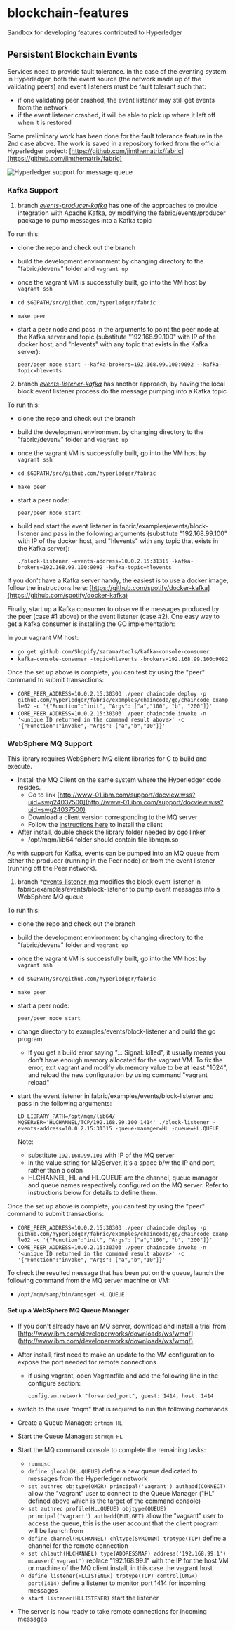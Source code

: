 # blockchain-features
Sandbox for developing features contributed to Hyperledger

## Persistent Blockchain Events
Services need to provide fault tolerance. In the case of the eventing system in Hyperledger, both the event source (the network made up of the validating peers) and event listeners must be fault tolerant such that: 
* if one validating peer crashed, the event listener may still get events from the network
* if the event listener crashed, it will be able to pick up where it left off when it is restored

Some preliminary work has been done for the fault tolerance feature in the 2nd case above. The work is saved in a repository forked from the official Hyperledger project: [https://github.com/jimthematrix/fabric](https://github.com/jimthematrix/fabric)

![Hyperledger support for message queue](https://github.com/jimthematrix/blockchain-features/blob/master/events/hyperledger-ent-int.jpg "Hyperledger support for message queue")

### Kafka Support
1. branch *[events-producer-kafka](https://github.com/jimthematrix/fabric/tree/events-producer-kafka)* has one of the approaches to provide integration with Apache Kafka, by modifying the fabric/events/producer package to pump messages into a Kafka topic

  To run this:

  * clone the repo and check out the branch
  * build the development environment by changing directory to the "fabric/devenv" folder and `vagrant up`
  * once the vagrant VM is successfully built, go into the VM host by `vagrant ssh`
  * `cd $GOPATH/src/github.com/hyperledger/fabric`
  * `make peer`
  * start a peer node and pass in the arguments to point the peer node at the Kafka server and topic (substitute "192.168.99.100" with IP of the docker host, and "hlevents" with any topic that exists in the Kafka server):

    `peer/peer node start --kafka-brokers=192.168.99.100:9092 --kafka-topic=hlevents`


2. branch *[events-listener-kafka](https://github.com/jimthematrix/fabric/tree/events-listener-kafka)* has another approach, by having the local block event listener process do the message pumping into a Kafka topic

  To run this:

  * clone the repo and check out the branch
  * build the development environment by changing directory to the "fabric/devenv" folder and `vagrant up`
  * once the vagrant VM is successfully built, go into the VM host by `vagrant ssh`
  * `cd $GOPATH/src/github.com/hyperledger/fabric`
  * `make peer`
  * start a peer node:

    `peer/peer node start`

  * build and start the event listener in fabric/examples/events/block-listener and pass in the following arguments (substitute "192.168.99.100" with IP of the docker host, and "hlevents" with any topic that exists in the Kafka server):

    `./block-listener -events-address=10.0.2.15:31315 -kafka-brokers=192.168.99.100:9092 -kafka-topic=hlevents`

If you don't have a Kafka server handy, the easiest is to use a docker image, follow the instructions here: [https://github.com/spotify/docker-kafka](https://github.com/spotify/docker-kafka)

Finally, start up a Kafka consumer to observe the messages produced by the peer (case #1 above) or the event listener (case #2). One easy way to get a Kafka consumer is installing the GO implementation:

In your vagrant VM host:

  * `go get github.com/Shopify/sarama/tools/kafka-console-consumer`
  * `kafka-console-consumer -topic=hlevents -brokers=192.168.99.100:9092`

Once the set up above is complete, you can test by using the "peer" command to submit transactions:

* `CORE_PEER_ADDRESS=10.0.2.15:30303 ./peer chaincode deploy -p github.com/hyperledger/fabric/examples/chaincode/go/chaincode_example02 -c '{"Function":"init", "Args": ["a","100", "b", "200"]}'`
* `CORE_PEER_ADDRESS=10.0.2.15:30303 ./peer chaincode invoke -n '<unique ID returned in the command result above>' -c '{"Function":"invoke", "Args": ["a","b","10"]}'`

### WebSphere MQ Support
This library requires WebSphere MQ client libraries for C to build and execute.

* Install the MQ Client on the same system where the Hyperledger code resides.  
  * Go to link [http://www-01.ibm.com/support/docview.wss?uid=swg24037500](http://www-01.ibm.com/support/docview.wss?uid=swg24037500)
  * Download a client version corresponding to the MQ server
  * Follow the [instructions here](https://www.ibm.com/support/knowledgecenter/SSFKSJ_8.0.0/com.ibm.mq.ins.doc/q009010_.htm) to install the client
* After install, double check the library folder needed by cgo linker
  * /opt/mqm/lib64 folder should contain file libmqm.so

As with support for Kafka, events can be pumped into an MQ queue from either the producer (running in the Peer node) or from the event listener (running off the Peer network).

1. branch *[events-listener-mq](https://github.com/jimthematrix/fabric/tree/events-listener-mq) modifies the block event listener in fabric/examples/events/block-listener to pump event messages into a WebSphere MQ queue

  To run this:

  * clone the repo and check out the branch
  * build the development environment by changing directory to the "fabric/devenv" folder and `vagrant up`
  * once the vagrant VM is successfully built, go into the VM host by `vagrant ssh`
  * `cd $GOPATH/src/github.com/hyperledger/fabric`
  * `make peer`
  * start a peer node:

    `peer/peer node start`

  * change directory to examples/events/block-listener and build the go program
    * If you get a build error saying "... Signal: killed", it usually means you don't have enough memory allocated for the vagrant VM. To fix the error, exit vagrant and modify vb.memory value to be at least "1024", and reload the new configuration by using command "vagrant reload"
  * start the event listener in fabric/examples/events/block-listener and pass in the following arguments:

    `LD_LIBRARY_PATH=/opt/mqm/lib64/ MQSERVER='HLCHANNEL/TCP/192.168.99.100 1414' ./block-listener -events-address=10.0.2.15:31315 -queue-manager=HL -queue=HL.QUEUE`

    Note: 
    * substitute `192.168.99.100` with IP of the MQ server
    * in the value string for MQServer, it's a space b/w the IP and port, rather than a colon
    * HLCHANNEL, HL and HL.QUEUE are the channel, queue manager and queue names respectively configured on the MQ server. Refer to instructions below for details to define them.

Once the set up above is complete, you can test by using the "peer" command to submit transactions:

* `CORE_PEER_ADDRESS=10.0.2.15:30303 ./peer chaincode deploy -p github.com/hyperledger/fabric/examples/chaincode/go/chaincode_example02 -c '{"Function":"init", "Args": ["a","100", "b", "200"]}'`
* `CORE_PEER_ADDRESS=10.0.2.15:30303 ./peer chaincode invoke -n '<unique ID returned in the command result above>' -c '{"Function":"invoke", "Args": ["a","b","10"]}'`

To check the resulted message that has been put on the queue, launch the following command from the MQ server machine or VM:

* `/opt/mqm/samp/bin/amqsget HL.QUEUE`

#### Set up a WebSphere MQ Queue Manager

* If you don't already have an MQ server, download and install a trial from [http://www.ibm.com/developerworks/downloads/ws/wmq/](http://www.ibm.com/developerworks/downloads/ws/wmq/)
* After install, first need to make an update to the VM configuration to expose the port needed for remote connections
  * if using vagrant, open Vagrantfile and add the following line in the configure section:

    `config.vm.network "forwarded_port", guest: 1414, host: 1414`

* switch to the user "mqm" that is required to run the following commands
* Create a Queue Manager: `crtmqm HL`
* Start the Queue Manager: `strmqm HL`
* Start the MQ command console to complete the remaining tasks:
  * `runmqsc`
  * `define qlocal(HL.QUEUE)` define a new queue dedicated to messages from the Hyperledger network
  * `set authrec objtype(QMGR) principal('vagrant') authadd(CONNECT)` allow the "vagrant" user to connect to the Queue Manager ("HL" defined above which is the target of the command console)
  * `set authrec profile(HL.QUEUE) objtype(QUEUE) principal('vagrant') authadd(PUT,GET)` allow the "vagrant" user to access the queue, this is the user account that the client program will be launch from
  * `define channel(HLCHANNEL) chltype(SVRCONN) trptype(TCP)` define a channel for the remote connection
  * `set chlauth(HLCHANNEL) type(ADDRESSMAP) address('192.168.99.1') mcauser('vagrant')` replace "192.168.99.1" with the IP for the host VM or machine of the MQ client install, in this case the vagrant host
  * `define listener(HLLISTENER) trptype(TCP) control(QMGR) port(1414)` define a listener to monitor port 1414 for incoming messages
  * `start listener(HLLISTENER)` start the listener
* The server is now ready to take remote connections for incoming messages
